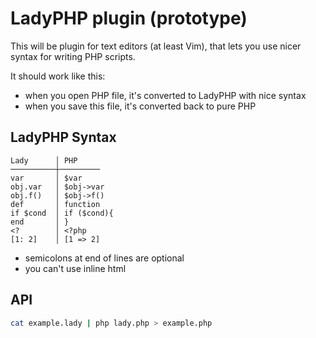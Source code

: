 # LadyPHP plugin (prototype)

This will be plugin for text editors (at least Vim), that lets you use nicer syntax for writing PHP scripts.

It should work like this:

- when you open PHP file, it's converted to LadyPHP with nice syntax
- when you save this file, it's converted back to pure PHP

## LadyPHP Syntax

  ```
  Lady      │ PHP
  ──────────┼─────────
  var       │ $var
  obj.var   │ $obj->var
  obj.f()   │ $obj->f()
  def       │ function
  if $cond  │ if ($cond){
  end       │ }
  <?        │ <?php
  [1: 2]    │ [1 => 2]
  ```

- semicolons at end of lines are optional
- you can't use inline html

## API

```bash
cat example.lady | php lady.php > example.php
```
